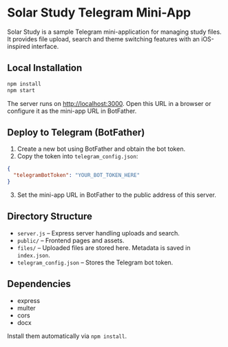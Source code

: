 # Solar Study Telegram Mini-App

Solar Study is a sample Telegram mini-application for managing study files. It provides file upload, search and theme switching features with an iOS-inspired interface.

## Local Installation

```bash
npm install
npm start
```

The server runs on [http://localhost:3000](http://localhost:3000). Open this URL in a browser or configure it as the mini-app URL in BotFather.

## Deploy to Telegram (BotFather)

1. Create a new bot using BotFather and obtain the bot token.
2. Copy the token into `telegram_config.json`:

```json
{
  "telegramBotToken": "YOUR_BOT_TOKEN_HERE"
}
```

3. Set the mini-app URL in BotFather to the public address of this server.

## Directory Structure

- `server.js` – Express server handling uploads and search.
- `public/` – Frontend pages and assets.
- `files/` – Uploaded files are stored here. Metadata is saved in `index.json`.
- `telegram_config.json` – Stores the Telegram bot token.

## Dependencies

- express
- multer
- cors
- docx

Install them automatically via `npm install`.

